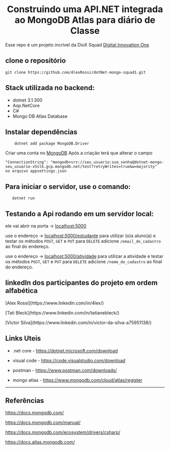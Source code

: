 <h1 align="center">Construindo uma API.NET integrada ao MongoDB Atlas para diário de Classe</h1>

Esse repo é um projeto incrível da DioX Squad
[Digital Innovation One](https://digitalinnovation.one/sign-up?ref=QFX2ZVP4RU)

## clone o repositório 

`git clone https://github.com/4lexRossi/dotNet-mongo-squad1.git`

## Stack utilizada no backend:

 * dotnet 3.1.300
 * Asp.NetCore
 * C#
 * Mongo DB Atlas Database

## Instalar dependências
```
    dotnet add package MongoDB.Driver
```

Criar uma conta no [MongoDB](https://www.mongodb.com/)
Após a criação terá que alterar o campo 

```
"ConnectionString": "mongodb+srv://seu_usuario:sua_senha@dotnet-mongo-seu_usuario-v5slk.gcp.mongodb.net/test?retryWrites=true&w=majority"
no arquivo appsettings.json
```

## Para iniciar o servidor, use o comando:

```
   dotnet run
```

## Testando a Api rodando em um servidor local:

ele vai abrir na porta -> [localhost:5000](http://localhost:5000/)

use o endereço -> [localhost:5000/estudante](http://localhost:5000/estudante) para utilizar (o)a aluno(a) e testar os métodos `POST`, `GET` e `PUT` para `DELETE` adicione `/email_do_cadastro` ao final do endereço.
<p></p>

use o endereço -> [localhost:5000/atividade](http://localhost:5000/atividade) para utilizar a atividade e testar os métodos `POST`, `GET` e `PUT` para `DELETE` adicione `/nome_do_cadastro` ao final do endereço.

## linkedIn dos participantes do projeto em ordem alfabética

<p>[Alex Rossi](https://www.linkedin.com/in/4lex/)</p>
<p>[Tati Bleck](https://www.linkedin.com/in/tatianebleck/)</p>
<p>[Victor Silva](https://www.linkedin.com/in/victor-da-silva-a75951138/)</p>

## Links Uteis

- .net core - https://dotnet.microsoft.com/download

- visual code - https://code.visualstudio.com/download

- postman - https://www.postman.com/downloads/

- mongo atlas - https://www.mongodb.com/cloud/atlas/register


-----------------------------------------------

## Referências

https://docs.mongodb.com/

https://docs.mongodb.com/manual/

https://docs.mongodb.com/ecosystem/drivers/csharp/

https://docs.atlas.mongodb.com/
